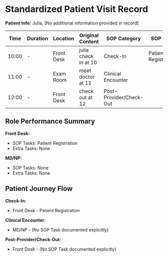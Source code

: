 # Standardized Patient Visit Record

**Patient Info:** Julia, [No additional information provided in record]

| Time | Duration | Location | Original Content | SOP Category | SOP Task | Completed Checklist | Primary Role | Extra Task |
|------|----------|----------|------------------|--------------|----------|---------------------|--------------|------------|
| 10:00 | - | Front Desk | julia check in at 10 | Check-In | Patient Registration | ☐ Arrival time recorded | Front Desk | - |
| 11:00 | - | Exam Room | meet doctor at 11 | Clinical Encounter |  | - | MD/NP | - |
| 12:00 | - | Front Desk | check out at 12 | Post-Provider/Check-Out |  | - | Front Desk | - |

## Role Performance Summary

**Front Desk:**
- SOP Tasks: Patient Registration
- Extra Tasks: None

**MD/NP:**
- SOP Tasks: None
- Extra Tasks: None

## Patient Journey Flow

**Check-In:**
- Front Desk - Patient Registration

**Clinical Encounter:**
- MD/NP -  (No SOP Task documented explicitly)

**Post-Provider/Check-Out:**
- Front Desk -  (No SOP Task documented explicitly)
